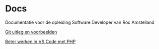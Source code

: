 # Docs
Documentatie voor de opleiding Software Developer van Roc Amstelland

[Git uitleg en voorbeelden](Git/fe-git-workflow.md)

[Beter werken in VS Code met PHP](Php/php-vscode-setup-debugging.md)
